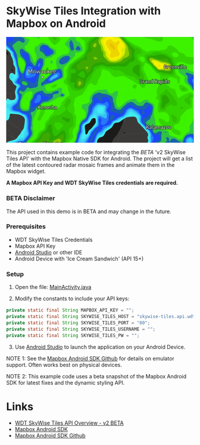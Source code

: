 
# SkyWise Tiles Integration with Mapbox on Android

![Vector Tile Radar Loop](imgs/mvt_reflect_base.png?raw=true "Vector Tile Radar Loop")

This project contains example code for integrating the *BETA* 'v2 SkyWise Tiles API' with the 
Mapbox Native SDK for Android. The project will get a list of the latest contoured radar mosaic 
frames and animate them in the Mapbox widget.

**A Mapbox API Key and WDT SkyWise Tiles credentials are required.**

### BETA Disclaimer

The API used in this demo is in BETA and may change in the future.

### Prerequisites

- WDT SkyWise Tiles Credentials
- Mapbox API Key
- [Android Studio](https://developer.android.com/studio/index.html) or other IDE
- Android Device with 'Ice Cream Sandwich' (API 15+)

### Setup

1) Open the file: [MainActivity.java](app/src/main/java/com/wdtinc/mapbox_platform_client/MainActivity.java)

2) Modify the constants to include your API keys:

```java
private static final String MAPBOX_API_KEY = "";
private static final String SKYWISE_TILES_HOST = "skywise-tiles.api.wdtinc.com";
private static final String SKYWISE_TILES_PORT = "80";
private static final String SKYWISE_TILES_USERNAME = "";
private static final String SKYWISE_TILES_PW = "";
```

3) Use [Android Studio](https://developer.android.com/studio/index.html) to launch the application on your Android Device. 

NOTE 1: See the [Mapbox Android SDK Github](https://github.com/mapbox/mapbox-gl-native/tree/master/platform/android) for details on emulator support. Often works best on physical devices.

NOTE 2: This example code uses a beta snapshot of the Mapbox Android SDK for latest fixes and the dynamic styling API.

# Links

- [WDT SkyWise Tiles API Overview - v2 BETA](http://docs.api.wdtinc.com/skywise-tiles/en/2.0/)
- [Mapbox Android SDK](https://www.mapbox.com/android-sdk/)
- [Mapbox Android SDK Github](https://github.com/mapbox/mapbox-gl-native/tree/master/platform/android)
